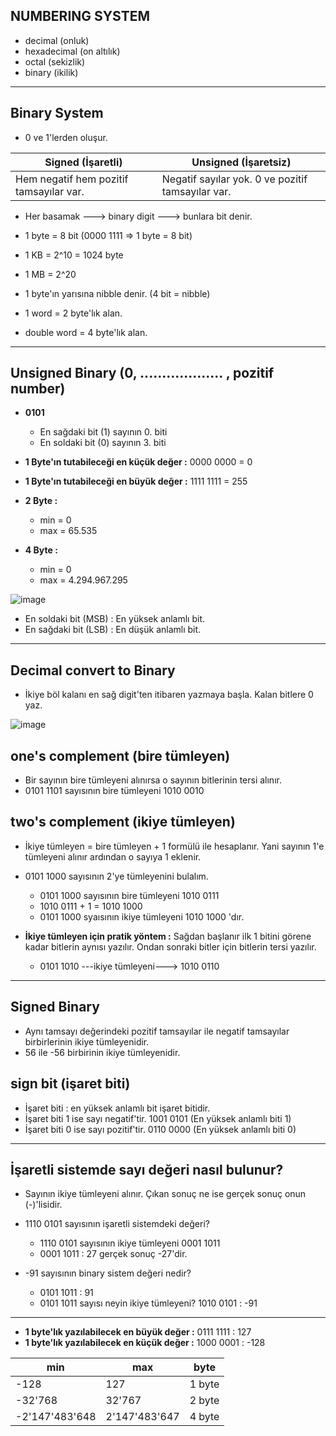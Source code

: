 ## NUMBERING SYSTEM
* decimal     (onluk)
* hexadecimal (on altılık)
* octal       (sekizlik)
* binary      (ikilik)

--------------------------------------------------------------------------------------------------------------------------------------------------------------------------

## Binary System
* 0 ve 1'lerden oluşur.

| Signed (İşaretli) | Unsigned (İşaretsiz) |
|--|--|
| Hem negatif hem pozitif tamsayılar var. | Negatif sayılar yok. 0 ve pozitif tamsayılar var. |

* Her basamak ---> binary digit ---> bunlara bit denir.
* 1 byte = 8 bit    (0000 1111 => 1 byte = 8 bit)
* 1 KB = 2^10 = 1024 byte
* 1 MB = 2^20

* 1 byte'ın yarısına nibble denir. (4 bit = nibble)
* 1 word = 2 byte'lık alan.
* double word = 4 byte'lık alan.

--------------------------------------------------------------------------------------------------------------------------------------------------------------------------

## Unsigned Binary (0, ................... , pozitif number)

* **0101**
  * En sağdaki bit (1) sayının 0. biti
  * En soldaki bit (0) sayının 3. biti

* **1 Byte'ın tutabileceği en küçük değer :** 0000 0000 = 0
* **1 Byte'ın tutabileceği en büyük değer :** 1111 1111 = 255

* **2 Byte :**
  * min = 0
  * max = 65.535

* **4 Byte :**
  * min = 0
  * max = 4.294.967.295


![image](https://github.com/user-attachments/assets/56fbc822-82f8-4986-bbfb-4294df673cb6)

* En soldaki bit (MSB) : En yüksek anlamlı bit.
* En sağdaki bit (LSB) : En düşük anlamlı bit.

--------------------------------------------------------------------------------------------------------------------------------------------------------------------------

## Decimal convert to Binary

* İkiye böl kalanı en sağ digit'ten itibaren yazmaya başla. Kalan bitlere 0 yaz.

![image](https://github.com/user-attachments/assets/5e70f796-9326-4939-a3a8-472affa8adc1)


## one's complement (bire tümleyen)

* Bir sayının bire tümleyeni alınırsa o sayının bitlerinin tersi alınır.
* 0101 1101 sayısının bire tümleyeni 1010 0010

## two's complement (ikiye tümleyen)

* İkiye tümleyen = bire tümleyen + 1 formülü ile hesaplanır. Yani sayının 1'e tümleyeni alınır ardından o sayıya 1 eklenir.
* 0101 1000 sayısının 2'ye tümleyenini bulalım.
  * 0101 1000 sayısının bire tümleyeni 1010 0111
  * 1010 0111 + 1 = 1010 1000
  * 0101 1000 syaısının ikiye tümleyeni 1010 1000 'dır.

* **İkiye tümleyen için pratik yöntem :** Sağdan başlanır ilk 1 bitini görene kadar bitlerin aynısı yazılır. Ondan sonraki bitler için bitlerin tersi yazılır.
  * 0101 1010 ---ikiye tümleyeni---> 1010 0110 

--------------------------------------------------------------------------------------------------------------------------------------------------------------------------

## Signed Binary

* Aynı tamsayı değerindeki pozitif tamsayılar ile negatif tamsayılar birbirlerinin ikiye tümleyenidir.
* 56 ile -56 birbirinin ikiye tümleyenidir.

## sign bit (işaret biti)

* İşaret biti : en yüksek anlamlı bit işaret bitidir.
* İşaret biti 1 ise sayı negatif'tir. 1001 0101  (En yüksek anlamlı biti 1)
* İşaret biti 0 ise sayı pozitif'tir. 0110 0000  (En yüksek anlamlı biti 0)

--------------------------------------------------------------------------------------------------------------------------------------------------------------------------

## İşaretli sistemde sayı değeri nasıl bulunur?

* Sayının ikiye tümleyeni alınır. Çıkan sonuç ne ise gerçek sonuç onun (-)'lisidir.
* 1110 0101 sayısının işaretli sistemdeki değeri?
  * 1110 0101 sayısının ikiye tümleyeni 0001 1011
  * 0001 1011 : 27  gerçek sonuç -27'dir.

* -91 sayısının binary sistem değeri nedir?
  * 0101 1011 : 91
  * 0101 1011 sayısı neyin ikiye tümleyeni? 1010 0101 : -91

--------------------------------------------------------------------------------------------------------------------------------------------------------------------------

* **1 byte'lık yazılabilecek en büyük değer :** 0111 1111 : 127
* **1 byte'lık yazılabilecek en küçük değer :** 1000 0001 : -128

| min | max | byte |
|--|--|--|
| -128 | 127 | 1 byte |
| -32'768 | 32'767 | 2 byte |
| -2'147'483'648 | 2'147'483'647 | 4 byte | 






